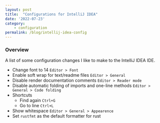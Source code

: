 ```yaml
---
layout: post
title:  "Configurations for IntelliJ IDEA"
date: '2022-07-23'
category:
    - configuration
permalink: /blog/intellij-idea-config
---
```


### Overview

A list of some configuration changes I like to make to the IntelliJ IDEA IDE.

- Change font to 14 `Editor > Font`
- Enable soft wrap for text/readme files `Editor > General`
- Disable render documentation comments `Editor > Reader mode`
- Disable automatic folding of imports and one-line methods `Editor > General > Code folding`
- Shortcuts
  - Find again `Ctrl+G`
  - Go to line `Ctrl+L`
- Show whitespace `Editor > General > Appearence`
- Set `rustfmt` as the default formatter for rust

